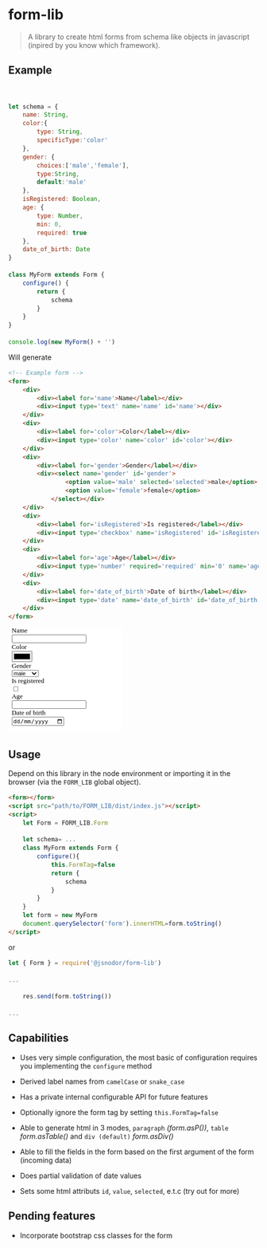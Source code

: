 # form-lib

> A library to create html forms from schema like objects in javascript (inpired by you know which framework).

## Example

```js


let schema = {
    name: String,
    color:{
        type: String,
        specificType:'color'
    },
    gender: {
        choices:['male','female'],
        type:String,
        default:'male'
    },
    isRegistered: Boolean,
    age: {
        type: Number,
        min: 0,
        required: true
    },
    date_of_birth: Date
}

class MyForm extends Form {
    configure() {
        return {
            schema
        }
    }
}

console.log(new MyForm() + '')

```

Will generate

```html
<!-- Example form -->
<form>
    <div>
        <div><label for='name'>Name</label></div>
        <div><input type='text' name='name' id='name'></div>
    </div>
    <div>
        <div><label for='color'>Color</label></div>
        <div><input type='color' name='color' id='color'></div>
    </div>
    <div>
        <div><label for='gender'>Gender</label></div>
        <div><select name='gender' id='gender'>
                <option value='male' selected='selected'>male</option>
                <option value='female'>female</option>
            </select></div>
    </div>
    <div>
        <div><label for='isRegistered'>Is registered</label></div>
        <div><input type='checkbox' name='isRegistered' id='isRegistered'></div>
    </div>
    <div>
        <div><label for='age'>Age</label></div>
        <div><input type='number' required='required' min='0' name='age' id='age'></div>
    </div>
    <div>
        <div><label for='date_of_birth'>Date of birth</label></div>
        <div><input type='date' name='date_of_birth' id='date_of_birth'></div>
    </div>
</form>
```
![image preview](./examples/preview.png)

## Usage

Depend on this library in the node environment or importing it in the browser (via the `FORM_LIB` global object).

```html
<form></form>
<script src="path/to/FORM_LIB/dist/index.js"></script>
<script>
    let Form = FORM_LIB.Form

    let schema= ...
    class MyForm extends Form {
        configure(){
            this.FormTag=false
            return {
                schema
            }
        }
    }
    let form = new MyForm
    document.querySelector('form').innerHTML=form.toString()
</script>
```

or

```js
let { Form } = require('@jsnodor/form-lib')

...

    res.send(form.toString())

...
```

## Capabilities

- Uses very simple configuration, the most basic of configuration requires you implementing the `configure` method

- Derived label names from `camelCase` or `snake_case`

- Has a private internal configurable API for future features

- Optionally ignore the form tag by setting `this.FormTag=false`

- Able to generate html in 3 modes, `paragraph` *(form.asP())*, `table` *form.asTable()* and `div (default)` *form.asDiv()*

- Able to fill the fields in the form based on the first argument of the form (incoming data)

- Does partial validation of date values

- Sets some html attributs `id`, `value`, `selected`, e.t.c (try out for more)

## Pending features

- Incorporate bootstrap css classes for the form
